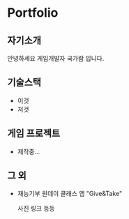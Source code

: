 # Portfolio

## 자기소개
안녕하세요 게임개발자 국가람 입니다.

## 기술스택
* 이것
* 저것

## 게임 프로젝트
* 제작중...

## 그 외
* 재능기부 원데이 클래스 앱 "Give&Take"

    사진 링크 등등
